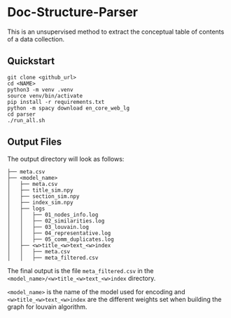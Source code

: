 # Doc-Structure-Parser

This is an unsupervised method to extract the conceptual table of contents of a data collection.

## Quickstart

```
git clone <github_url>
cd <NAME>
python3 -m venv .venv
source venv/bin/activate
pip install -r requirements.txt
python -m spacy download en_core_web_lg
cd parser
./run_all.sh
```

## Output Files

The output directory will look as follows:
```
├── meta.csv
├── <model_name>
│   ├── meta.csv
│   ├── title_sim.npy
│   ├── section_sim.npy
│   ├── index_sim.npy
│   ├── logs
│   │   ├── 01_nodes_info.log
│   │   ├── 02_similarities.log
│   │   ├── 03_louvain.log
│   │   ├── 04_representative.log
│   │   ├── 05_comm_duplicates.log
│   ├── <w>title_<w>text_<w>index
│   │   ├── meta.csv
│   │   ├── meta_filtered.csv
```

The final output is the file `meta_filtered.csv` in the `<model_name>/<w>title_<w>text_<w>index` directory.

`<model_name>` is the name of the model used for encoding and `<w>title_<w>text_<w>index` are the different weights set when building the graph for louvain algorithm.